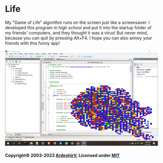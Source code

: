 # Life

My "Game of Life" algorithm runs on the screen just like a screensaver. I developed this program in high school and put it into the startup folder of my friends' computers, and they thought it was a virus! But never mind, because you can quit by pressing Alt+F4. I hope you can also annoy your friends with this funny app!

![Game of Life](https://raw.githubusercontent.com/ArdeshirV/Life/main/img/life.png)

#### Copyright© 2003-2023 [ArdeshirV](https://github.com/ArdeshirV), Licensed under [MIT](https://github.com/ArdeshirV/Life/blob/main/LICENSE)
